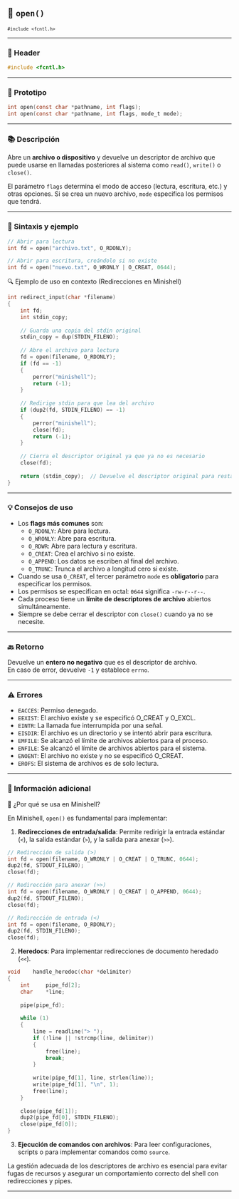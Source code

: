 ## 🧩 `open()`  
<small><code>#include &lt;fcntl.h&gt;</code></small>

---

### 🧾 Header
```c
#include <fcntl.h>
```

---

### 🧪 Prototipo
```c
int open(const char *pathname, int flags);
int open(const char *pathname, int flags, mode_t mode);
```

---

### 📚 Descripción
Abre un **archivo o dispositivo** y devuelve un descriptor de archivo que puede usarse en llamadas posteriores al sistema como `read()`, `write()` o `close()`.

El parámetro `flags` determina el modo de acceso (lectura, escritura, etc.) y otras opciones. Si se crea un nuevo archivo, `mode` especifica los permisos que tendrá.

---

### 🧰 Sintaxis y ejemplo
```c
// Abrir para lectura
int fd = open("archivo.txt", O_RDONLY);

// Abrir para escritura, creándolo si no existe
int fd = open("nuevo.txt", O_WRONLY | O_CREAT, 0644);
```

<summary>🔍 Ejemplo de uso en contexto (Redirecciones en Minishell)</summary>

```c
int	redirect_input(char *filename)
{
    int	fd;
    int	stdin_copy;
    
    // Guarda una copia del stdin original
    stdin_copy = dup(STDIN_FILENO);
    
    // Abre el archivo para lectura
    fd = open(filename, O_RDONLY);
    if (fd == -1)
    {
        perror("minishell");
        return (-1);
    }
    
    // Redirige stdin para que lea del archivo
    if (dup2(fd, STDIN_FILENO) == -1)
    {
        perror("minishell");
        close(fd);
        return (-1);
    }
    
    // Cierra el descriptor original ya que ya no es necesario
    close(fd);
    
    return (stdin_copy);  // Devuelve el descriptor original para restaurarlo después
}
```

---

### 💡 Consejos de uso
- Los **flags más comunes** son:
  - `O_RDONLY`: Abre para lectura.
  - `O_WRONLY`: Abre para escritura.
  - `O_RDWR`: Abre para lectura y escritura.
  - `O_CREAT`: Crea el archivo si no existe.
  - `O_APPEND`: Los datos se escriben al final del archivo.
  - `O_TRUNC`: Trunca el archivo a longitud cero si existe.
- Cuando se usa `O_CREAT`, el tercer parámetro `mode` es **obligatorio** para especificar los permisos.
- Los permisos se especifican en octal: `0644` significa `-rw-r--r--`.
- Cada proceso tiene un **límite de descriptores de archivo** abiertos simultáneamente.
- Siempre se debe cerrar el descriptor con `close()` cuando ya no se necesite.

---

### 🔙 Retorno
Devuelve un **entero no negativo** que es el descriptor de archivo.  
En caso de error, devuelve `-1` y establece `errno`.

---

### ⚠️ Errores
- `EACCES`: Permiso denegado.
- `EEXIST`: El archivo existe y se especificó O_CREAT y O_EXCL.
- `EINTR`: La llamada fue interrumpida por una señal.
- `EISDIR`: El archivo es un directorio y se intentó abrir para escritura.
- `EMFILE`: Se alcanzó el límite de archivos abiertos para el proceso.
- `ENFILE`: Se alcanzó el límite de archivos abiertos para el sistema.
- `ENOENT`: El archivo no existe y no se especificó O_CREAT.
- `EROFS`: El sistema de archivos es de solo lectura.

---

### 🧭 Información adicional

<summary>📎 ¿Por qué se usa en Minishell?</summary>

En Minishell, `open()` es fundamental para implementar:

1. **Redirecciones de entrada/salida**: Permite redirigir la entrada estándar (`<`), la salida estándar (`>`), y la salida para anexar (`>>`).

```c
// Redirección de salida (>)
int fd = open(filename, O_WRONLY | O_CREAT | O_TRUNC, 0644);
dup2(fd, STDOUT_FILENO);
close(fd);

// Redirección para anexar (>>)
int fd = open(filename, O_WRONLY | O_CREAT | O_APPEND, 0644);
dup2(fd, STDOUT_FILENO);
close(fd);

// Redirección de entrada (<)
int fd = open(filename, O_RDONLY);
dup2(fd, STDIN_FILENO);
close(fd);
```

2. **Heredocs**: Para implementar redirecciones de documento heredado (`<<`).

```c
void	handle_heredoc(char *delimiter)
{
    int		pipe_fd[2];
    char	*line;
    
    pipe(pipe_fd);
    
    while (1)
    {
        line = readline("> ");
        if (!line || !strcmp(line, delimiter))
        {
            free(line);
            break;
        }
        
        write(pipe_fd[1], line, strlen(line));
        write(pipe_fd[1], "\n", 1);
        free(line);
    }
    
    close(pipe_fd[1]);
    dup2(pipe_fd[0], STDIN_FILENO);
    close(pipe_fd[0]);
}
```

3. **Ejecución de comandos con archivos**: Para leer configuraciones, scripts o para implementar comandos como `source`.

La gestión adecuada de los descriptores de archivo es esencial para evitar fugas de recursos y asegurar un comportamiento correcto del shell con redirecciones y pipes.

---